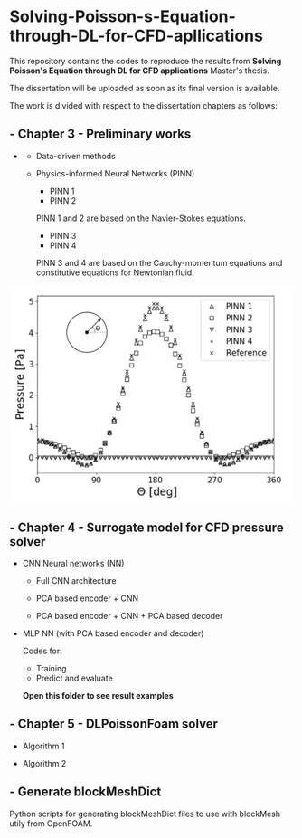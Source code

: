 # Solving-Poisson-s-Equation-through-DL-for-CFD-apllications

This repository contains the codes to reproduce the results from **Solving Poisson's Equation through DL for CFD applications** Master's thesis.

The dissertation will be uploaded as soon as its final version is available.

The work is divided with respect to the dissertation chapters as follows:

## - **Chapter 3** - Preliminary works
- 
  - Data-driven methods

  - Physics-informed Neural Networks (PINN)

    - PINN 1
    - PINN 2

    PINN 1 and 2 are based on the Navier-Stokes equations.

    - PINN 3
    - PINN 4

    PINN 3 and 4 are based on the Cauchy-momentum equations and constitutive equations for Newtonian fluid.

![alt text](https://github.com/pauloacs/Solving-Poisson-s-Equation-through-DL-for-CFD-apllications/blob/main/Chapter3/plot_pressure.png)

## - **Chapter 4** - Surrogate model for CFD pressure solver

  - CNN Neural networks (NN)
    - Full CNN architecture

    - PCA based encoder + CNN
    - PCA based encoder + CNN + PCA based decoder

  - MLP NN (with PCA based encoder and decoder)

	Codes for:
	- Training 
	- Predict and evaluate

	**Open this folder to see result examples**

## - **Chapter 5** - DLPoissonFoam solver

  - Algorithm 1

  - Algorithm 2

## - Generate blockMeshDict

Python scripts for generating blockMeshDict files to use with blockMesh utily from OpenFOAM.

